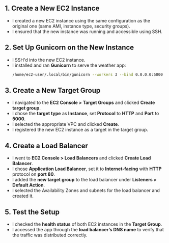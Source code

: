 
## 1. **Create a New EC2 Instance**
- I created a new EC2 instance using the same configuration as the original one (same AMI, instance type, security groups).
- I ensured that the new instance was running and accessible using SSH.

## 2. **Set Up Gunicorn on the New Instance**
- I SSH'd into the new EC2 instance.
- I installed and ran **Gunicorn** to serve the weather app:
  ```bash
  /home/ec2-user/.local/bin/gunicorn --workers 3 --bind 0.0.0.0:5000 app:app
  ```

## 3. **Create a New Target Group**
- I navigated to the **EC2 Console > Target Groups** and clicked **Create target group**.
- I chose the **target type** as **Instance**, set **Protocol** to **HTTP** and **Port** to **5000**.
- I selected the appropriate VPC and clicked **Create**.
- I registered the new EC2 instance as a target in the target group.

## 4. **Create a Load Balancer**
- I went to **EC2 Console > Load Balancers** and clicked **Create Load Balancer**.
- I chose **Application Load Balancer**, set it to **Internet-facing** with **HTTP** protocol on **port 80**.
- I added the **new target group** to the load balancer under **Listeners > Default Action**.
- I selected the Availability Zones and subnets for the load balancer and created it.

## 5. **Test the Setup**
- I checked the **health status** of both EC2 instances in the **Target Group**.
- I accessed the app through the **load balancer’s DNS name** to verify that the traffic was distributed correctly.
```

